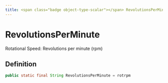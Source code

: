 ```yaml
---
title: <span class="badge object-type-scalar"></span> RevolutionsPerMinute
---
```

# <span class="badge object-type-scalar"></span> RevolutionsPerMinute

Rotational Speed: Revolutions per minute (rpm)

## Definition

```java
public static final String RevolutionsPerMinute = rotrpm
```
